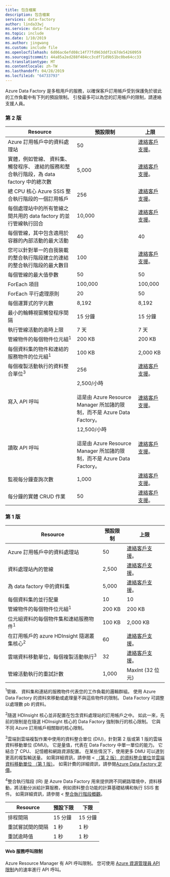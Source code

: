 ```yaml
---
title: 包含檔案
description: 包含檔案
services: data-factory
author: linda33wj
ms.service: data-factory
ms.topic: include
ms.date: 1/10/2019
ms.author: jingwang
ms.custom: include file
ms.openlocfilehash: 6d06ac6efd08c14f77fd963ddf2c67de54260959
ms.sourcegitcommit: 44a85a2ed288f484cc3cdf71d9b51bc0be64cc33
ms.translationtype: MT
ms.contentlocale: zh-TW
ms.lasthandoff: 04/28/2019
ms.locfileid: "64733793"
---
```

Azure Data Factory 是多租用戶的服務，以確保客戶訂用帳戶受到保護免於彼此的工作負載中有下列的預設限制。 引發最多可以為您的訂用帳戶的限制，請連絡支援人員。

### <a name="version-2"></a>第 2 版

| Resource | 預設限制 | 上限 |
| -------- | ------------- | ------------- |
| Azure 訂用帳戶中的資料處理站 | 50 | [連絡客戶支援](https://azure.microsoft.com/blog/2014/06/04/azure-limits-quotas-increase-requests/)。 |
| 實體，例如管線、 資料集、 觸發程序、 連結的服務和整合執行階段，為 data factory 中的總次數 | 5,000 | [連絡客戶支援](https://azure.microsoft.com/blog/2014/06/04/azure-limits-quotas-increase-requests/)。 |
| 總 CPU 核心 Azure SSIS 整合執行階段的一個訂用帳戶 | 256 | [連絡客戶支援](https://azure.microsoft.com/blog/2014/06/04/azure-limits-quotas-increase-requests/)。 |
| 每個處理站中的所有管線之間共用的 data factory 的並行管線執行回合 | 10,000  | [連絡客戶支援](https://azure.microsoft.com/blog/2014/06/04/azure-limits-quotas-increase-requests/)。 |
| 每個管線，其中包含適用於容器的內部活動的最大活動 | 40 | 40 |
| 您可以針對單一的自我裝載的整合執行階段建立的連結的整合執行階段的最大數目 | 100 | [連絡客戶支援](https://azure.microsoft.com/blog/2014/06/04/azure-limits-quotas-increase-requests/)。 |
| 每個管線的最大值參數 | 50 | 50 |
| ForEach 項目 | 100,000 | 100,000 |
| ForEach 平行處理原則 | 20 | 50 |
| 每個運算式的字元數 | 8,192 | 8,192 |
| 最小的輪轉視窗觸發程序間隔 | 15 分鐘 | 15 分鐘 |
| 執行管線活動的逾時上限 | 7 天 | 7 天 |
| 管線物件的每個物件位元組<sup>1</sup> | 200 KB | 200 KB |
| 每個資料集的物件和連結的服務物件的位元組<sup>1</sup> | 100 KB | 2,000 KB |
| 每個複製活動執行的資料整合單位<sup>3</sup> | 256 | [連絡客戶支援](https://azure.microsoft.com/blog/2014/06/04/azure-limits-quotas-increase-requests/)。 |
| 寫入 API 呼叫 | 2,500/小時<br/><br/> 這是由 Azure Resource Manager 所加諸的限制，而不是 Azure Data Factory。 | [連絡客戶支援](https://azure.microsoft.com/blog/2014/06/04/azure-limits-quotas-increase-requests/)。 |
| 讀取 API 呼叫 | 12,500/小時<br/><br/> 這是由 Azure Resource Manager 所加諸的限制，而不是 Azure Data Factory。 | [連絡客戶支援](https://azure.microsoft.com/blog/2014/06/04/azure-limits-quotas-increase-requests/)。 |
| 監視每分鐘查詢次數 | 1,000 | [連絡客戶支援](https://azure.microsoft.com/blog/2014/06/04/azure-limits-quotas-increase-requests/)。 |
| 每分鐘的實體 CRUD 作業 | 50 | [連絡客戶支援](https://azure.microsoft.com/blog/2014/06/04/azure-limits-quotas-increase-requests/)。 |


### <a name="version-1"></a>第 1 版

| **Resource** | **預設限制** | **上限** |
| --- | --- | --- |
| Azure 訂用帳戶中的資料處理站 |50 |[連絡客戶支援](https://azure.microsoft.com/blog/2014/06/04/azure-limits-quotas-increase-requests/)。 |
| 資料處理站內的管線 |2,500 |[連絡客戶支援](https://azure.microsoft.com/blog/2014/06/04/azure-limits-quotas-increase-requests/)。 |
| 為 data factory 中的資料集 |5,000 |[連絡客戶支援](https://azure.microsoft.com/blog/2014/06/04/azure-limits-quotas-increase-requests/)。 |
| 每個資料集的並行配量 |10 |10 |
| 管線物件的每個物件位元組<sup>1</sup> |200 KB |200 KB |
| 位元組資料的每個物件集和連結服務物件<sup>1</sup> |100 KB |2,000 KB |
| 在訂用帳戶的 azure HDInsight 隨選叢集核心<sup>2</sup> |60 |[連絡客戶支援](https://azure.microsoft.com/blog/2014/06/04/azure-limits-quotas-increase-requests/)。 |
| 雲端資料移動單位，每個複製活動執行<sup>3</sup> |32 |[連絡客戶支援](https://azure.microsoft.com/blog/2014/06/04/azure-limits-quotas-increase-requests/)。 |
| 管線活動執行的重試計數 |1,000 |MaxInt (32 位元) |

<sup>1</sup>管線、 資料集和連結的服務物件代表您的工作負載的邏輯群組。 使用 Azure Data Factory 的資料來移動或處理量不與這些物件的限制。 Data Factory 可調整以處理數 pb 的資料。

<sup>2</sup>隨選 HDInsight 核心並非配置在包含資料處理站的訂用帳戶之中。 如此一來，先前的限制是在隨選 HDInsight 核心的 Data Factory 強制執行的核心限制。 它與不同 Azure 訂用帳戶相關聯的核心限制。

<sup>3</sup>雲端到雲端複製作業中使用的資料整合單位 (DIU)，針對第 2 版或第 1 版的雲端資料移動單位 (DMU)。 它是量值，代表在 Data Factory 中單一單位的能力。 它結合了 CPU、 記憶體和網路資源配置。 在某些情況下，使用更多 DMU 可以達到更高的複製輸送量。 如需詳細資訊，請參閱 < [（第 2 版） 的資料整合單位](../articles/data-factory/copy-activity-performance.md#data-integration-units)並[雲端資料移動單位 （第 1 版）](../articles/data-factory/v1/data-factory-copy-activity-performance.md#cloud-data-movement-units)。 如需計費的詳細資訊，請參閱[Azure Data Factory 定價](https://azure.microsoft.com/pricing/details/data-factory/)。

<sup>4</sup>整合執行階段 (IR) 是 Azure Data Factory 用來提供跨不同網路環境中，資料移動，將活動分派給計算服務，例如資料整合功能的計算基礎結構和執行 SSIS 套件。 如需詳細資訊，請參閱 <<c0> [ 整合執行階段概觀](../articles/data-factory/concepts-integration-runtime.md)。

| **Resource** | **預設下限** | **下限** |
| --- | --- | --- |
| 排程間隔 |15 分鐘 |15 分鐘 |
| 重試嘗試間的間隔 |1 秒 |1 秒 |
| 重試逾時值 |1 秒 |1 秒 |

#### <a name="web-service-call-limits"></a>Web 服務呼叫限制
Azure Resource Manager 有 API 呼叫限制。 您可使用 [Azure 資源管理員 API 限制](../articles/azure-subscription-service-limits.md#resource-group-limits)內的速率進行 API 呼叫。

